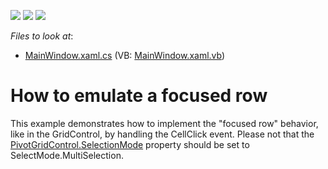 <!-- default badges list -->
![](https://img.shields.io/endpoint?url=https://codecentral.devexpress.com/api/v1/VersionRange/128578667/10.1.4%2B)
[![](https://img.shields.io/badge/Open_in_DevExpress_Support_Center-FF7200?style=flat-square&logo=DevExpress&logoColor=white)](https://supportcenter.devexpress.com/ticket/details/E2486)
[![](https://img.shields.io/badge/📖_How_to_use_DevExpress_Examples-e9f6fc?style=flat-square)](https://docs.devexpress.com/GeneralInformation/403183)
<!-- default badges end -->
<!-- default file list -->
*Files to look at*:

* [MainWindow.xaml.cs](./CS/Q273921/MainWindow.xaml.cs) (VB: [MainWindow.xaml.vb](./VB/Q273921/MainWindow.xaml.vb))
<!-- default file list end -->
# How to emulate a focused row


<p>This example demonstrates how to implement the "focused row" behavior, like in the GridControl, by handling the CellClick event. Please not that the <a href="http://documentation.devexpress.com/#WPF/DevExpressXpfPivotGridPivotGridControl_SelectModetopic">PivotGridControl.SelectionMode</a> property should be set to SelectMode.MultiSelection.</p>

<br/>


